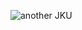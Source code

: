 ![another JKU](https://revkit.com/user/data/revkit/builds/99/99d1130c6469debcc8eae024f420f87e/2014_jeep_wrangler_rubicon_jku_anvil_mav_jku_cover3.jpg)
